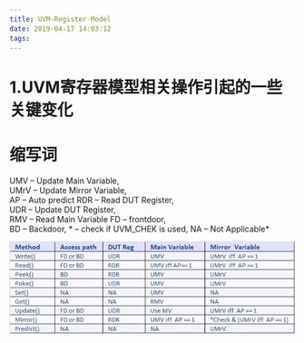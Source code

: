 ```yaml
---
title: UVM-Register-Model
date: 2019-04-17 14:03:12
tags:
---
```

# 1.UVM寄存器模型相关操作引起的一些关键变化 #
# **缩写词** #
UMV –  Update Main Variable,  
UMrV – Update Mirror Variable,  
AP – Auto predict
RDR – Read DUT Register,  
UDR – Update DUT Register,  
RMV – Read Main Variable
FD – frontdoor,   
BD – Backdoor,   *  – check if UVM_CHEK is used,   NA – Not Applicable*

![](https://github.com/275244143/picBed/blob/master/uvm-reg-access.jpg?raw=true)